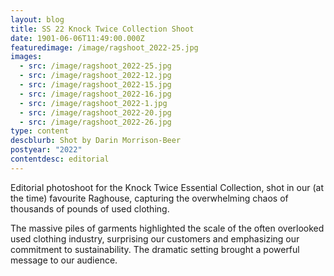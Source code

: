 ```yaml
---
layout: blog
title: SS 22 Knock Twice Collection Shoot
date: 1901-06-06T11:49:00.000Z
featuredimage: /image/ragshoot_2022-25.jpg
images:
  - src: /image/ragshoot_2022-25.jpg
  - src: /image/ragshoot_2022-12.jpg
  - src: /image/ragshoot_2022-15.jpg
  - src: /image/ragshoot_2022-16.jpg
  - src: /image/ragshoot_2022-1.jpg
  - src: /image/ragshoot_2022-20.jpg
  - src: /image/ragshoot_2022-26.jpg
type: content
descblurb: Shot by Darin Morrison-Beer
postyear: "2022"
contentdesc: editorial
---
```

Editorial photoshoot for the Knock Twice Essential Collection, shot in our (at the time) favourite Raghouse, capturing the overwhelming chaos of thousands of pounds of used clothing. 

The massive piles of garments highlighted the scale of the often overlooked used clothing industry, surprising our customers and emphasizing our commitment to sustainability. The dramatic setting brought a powerful message to our audience.
